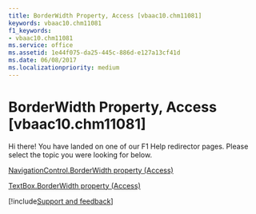 ```yaml
---
title: BorderWidth Property, Access [vbaac10.chm11081]
keywords: vbaac10.chm11081
f1_keywords:
- vbaac10.chm11081
ms.service: office
ms.assetid: 1e44f075-da25-445c-886d-e127a13cf41d
ms.date: 06/08/2017
ms.localizationpriority: medium
---
```



# BorderWidth Property, Access [vbaac10.chm11081]

Hi there! You have landed on one of our F1 Help redirector pages. Please select the topic you were looking for below.

[NavigationControl.BorderWidth property (Access)](https://msdn.microsoft.com/library/a0a39f30-18c5-2073-b463-1ffcb385357c%28Office.15%29.aspx)

[TextBox.BorderWidth property (Access)](https://msdn.microsoft.com/library/e842887f-9ec1-4405-0558-6b3b3d3d221c%28Office.15%29.aspx)

[!include[Support and feedback](~/includes/feedback-boilerplate.md)]